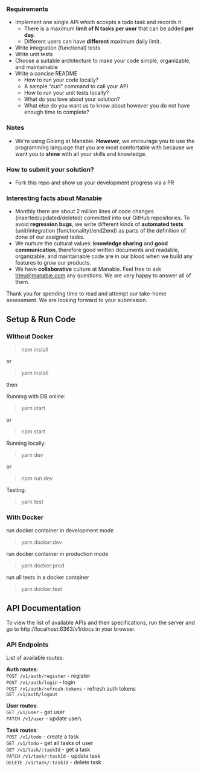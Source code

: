 ### Requirements

- Implement one single API which accepts a todo task and records it
  - There is a maximum **limit of N tasks per user** that can be added **per day**.
  - Different users can have **different** maximum daily limit.
- Write integration (functional) tests
- Write unit tests
- Choose a suitable architecture to make your code simple, organizable, and maintainable
- Write a concise README
  - How to run your code locally?
  - A sample “curl” command to call your API
  - How to run your unit tests locally?
  - What do you love about your solution?
  - What else do you want us to know about however you do not have enough time to complete?

### Notes

- We're using Golang at Manabie. **However**, we encourage you to use the programming language that you are most comfortable with because we want you to **shine** with all your skills and knowledge.

### How to submit your solution?

- Fork this repo and show us your development progress via a PR

### Interesting facts about Manabie

- Monthly there are about 2 million lines of code changes (inserted/updated/deleted) committed into our GitHub repositories. To avoid **regression bugs**, we write different kinds of **automated tests** (unit/integration (functionality)/end2end) as parts of the definition of done of our assigned tasks.
- We nurture the cultural values: **knowledge sharing** and **good communication**, therefore good written documents and readable, organizable, and maintainable code are in our blood when we build any features to grow our products.
- We have **collaborative** culture at Manabie. Feel free to ask trieu@manabie.com any questions. We are very happy to answer all of them.

Thank you for spending time to read and attempt our take-home assessment. We are looking forward to your submission.

## Setup & Run Code

### Without Docker

> npm install

or

> yarn install

then

Running with DB online:

> yarn start

or

> npm start

Running locally:

>yarn dev

or

> npm run dev

Testing:

> yarn test

### With Docker

run docker container in development mode
> yarn docker:dev

run docker container in production mode
>yarn docker:prod

run all tests in a docker container
>yarn docker:test

## API Documentation

To view the list of available APIs and their specifications, run the server and go to http://localhost:6363/v1/docs in your browser.

### API Endpoints
List of available routes:

**Auth routes**:\
`POST /v1/auth/register` - register\
`POST /v1/auth/login` - login\
`POST /v1/auth/refresh-tokens` - refresh auth tokens\
`GET /v1/auth/logout`

**User routes**:\
`GET /v1/user` - get user\
`PATCH /v1/user` - update user\

**Task routes**:\
`POST /v1/todo` - create a task\
`GET /v1/todo` - get all tasks of user\
`GET /v1/task/:taskId` - get a task\
`PATCH /v1/task/:taskId` - update task\
`DELETE /v1/task/:taskId` - delete task
